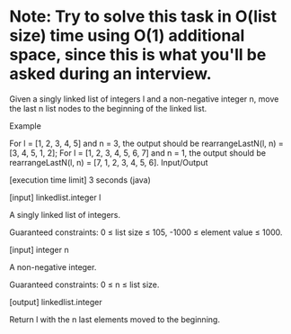 # Note: Try to solve this task in O(list size) time using O(1) additional space, since this is what you'll be asked during an interview.

Given a singly linked list of integers l and a non-negative integer n, move the last n list nodes to the beginning of the linked list.

Example

For l = [1, 2, 3, 4, 5] and n = 3, the output should be
rearrangeLastN(l, n) = [3, 4, 5, 1, 2];
For l = [1, 2, 3, 4, 5, 6, 7] and n = 1, the output should be
rearrangeLastN(l, n) = [7, 1, 2, 3, 4, 5, 6].
Input/Output

[execution time limit] 3 seconds (java)

[input] linkedlist.integer l

A singly linked list of integers.

Guaranteed constraints:
0 ≤ list size ≤ 105,
-1000 ≤ element value ≤ 1000.

[input] integer n

A non-negative integer.

Guaranteed constraints:
0 ≤ n ≤ list size.

[output] linkedlist.integer

Return l with the n last elements moved to the beginning.
